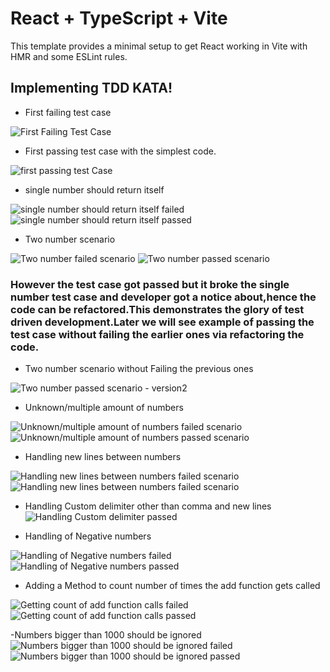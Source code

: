 # React + TypeScript + Vite

This template provides a minimal setup to get React working in Vite with HMR and some ESLint rules.

## Implementing TDD KATA!

- First failing test case

![First Failing Test Case](public/images/fftc.png) 

- First passing test case with the simplest code.

![first passing test Case](public/images/fptwmc.png)

- single number should return itself

![single number should return itself failed](public/images/single-number-should-return-itself-failing.png)
![single number should return itself passed](public/images/single-number-should-return-itself-passed.png)

- Two number scenario

![Two number failed scenario](public/images/sum-of-2-numbers-failed.png)
![Two number passed scenario](public/images/sum-of-2-numbers-passed.png)
### However the test case got passed but it broke the single number test case and developer got a notice about,hence the code can be refactored.This demonstrates the glory of test driven development.Later we will see example of passing the test case without failing the earlier ones via refactoring the code.

- Two number scenario without Failing the previous ones
  
![Two number passed scenario - version2](public/images/Sum-of-2-number-passed-without-breaking-previous-test-case.png)

- Unknown/multiple amount of numbers
  
![Unknown/multiple amount of numbers failed scenario](public/images/Unknown-amount-of-numbers-failed.png)
![Unknown/multiple amount of numbers passed scenario](public/images/Unknown-amount-of-numbers-passed.png)

- Handling new lines between numbers
  
![Handling new lines between numbers failed scenario](public/images/Supporting-new-lines-as-delimeter-failed.png)
![Handling new lines between numbers failed scenario](public/images/Supporting-new-lines-as-delimeter-passed.png)

- Handling Custom delimiter other than comma and new lines
![Handling Custom delimiter passed](public/images/Custom-delimeters-passed.png)

- Handling of Negative numbers
  
![Handling of Negative numbers failed](public/images/Negatives-are-not-allowed-failed.png)
![Handling of Negative numbers passed](public/images/Negatives-are-not-allowed-passed.png)

- Adding a Method to count number of times the add function gets called

![Getting count of add function calls failed](public/images/Called-count-failed.png)
![Getting count of add function calls passed](public/images/Called-count-passed.png)

-Numbers bigger than 1000 should be ignored
![Numbers bigger than 1000 should be ignored failed](public/images/Numbers-bigger-than-thousand-should-be-ignored-failed.png)
![Numbers bigger than 1000 should be ignored passed](public/images/Numbers-bigger-than-thousand-should-be-ignored-Passed.png)
